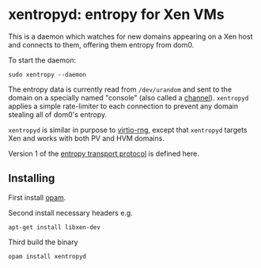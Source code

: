 xentropyd: entropy for Xen VMs
==============================

This is a daemon which watches for new domains appearing on a
Xen host and connects to them, offering them entropy from dom0.

To start the daemon:

```sudo xentropy --daemon```

The entropy data is currently read from `/dev/urandom` and sent
to the domain on a specially named "console" (also called a 
[channel](http://xenbits.xen.org/gitweb/?p=xen.git;a=blob;f=docs/misc/channel.txt;h=9fc701a64a03f1afdb52c65ac44b27caf1a600da;hb=HEAD)).
`xentropyd` applies a simple rate-limiter to each connection to
prevent any domain stealing all of dom0's entropy.

`xentropyd` is similar in purpose to 
[virtio-rng](http://log.amitshah.net/2013/01/about-random-numbers-and-virtual-machines/), except that
`xentropyd` targets Xen and works with both PV and HVM domains.

Version 1 of the [entropy transport protocol](doc/protocol.md) is
defined here.

Installing
----------

First install [opam](https://opam.ocaml.org/doc/Install.html).

Second install necessary headers e.g.
```
apt-get install libxen-dev
```

Third build the binary
```
opam install xentropyd
```

